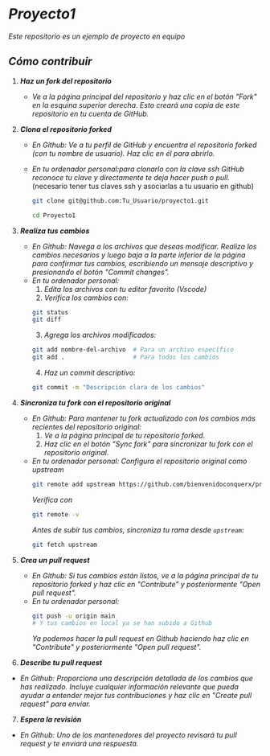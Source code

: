# _Proyecto1_

_Este repositorio es un ejemplo de proyecto en equipo_

## _Cómo contribuir_

1. **_Haz un fork del repositorio_**

   - _Ve a la página principal del repositorio y haz clic en el botón "Fork" en la esquina superior derecha. Esto creará una copia de este repositorio en tu cuenta de GitHub._

2. **_Clona el repositorio forked_**

   - _En Github: Ve a tu perfil de GitHub y encuentra el repositorio forked (con tu nombre de usuario). Haz clic en él para abrirlo._
   - _En tu ordenador personal:para clonarlo con la clave ssh GitHub reconoce tu clave y directamente te deja hacer push o pull._(necesario tener tus claves ssh y asociarlas a tu usuario en github)

     ```bash
     git clone git@github.com:Tu_Usuario/proyecto1.git

     cd Proyecto1
     ```

3. **_Realiza tus cambios_**

   - _En Github: Navega a los archivos que deseas modificar. Realiza los cambios necesarios y luego baja a la parte inferior de la página para confirmar tus cambios, escribiendo un mensaje descriptivo y presionando el botón "Commit changes"._
   - _En tu ordenador personal:_
     1. _Edita los archivos con tu editor favorito (Vscode)_
     2. _Verifica los cambios con:_
     ```bash
     git status
     git diff
     ```
     3. _Agrega los archivos modificados:_
     ```bash
     git add nombre-del-archivo  # Para un archivo específico
     git add .                   # Para todos los cambios
     ```
     4. _Haz un commit descriptivo:_
     ```bash
     git commit -m "Descripción clara de los cambios"
     ```

4. **_Sincroniza tu fork con el repositorio original_**

   - _En Github: Para mantener tu fork actualizado con los cambios más recientes del repositorio original:_
     1. _Ve a la página principal de tu repositorio forked._
     2. _Haz clic en el botón "Sync fork" para sincronizar tu fork con el repositorio original._
   - _En tu ordenador personal: Configura el repositorio original como upstream_
     ```bash
     git remote add upstream https://github.com/bienvenidoconquerx/proyecto1.git
     ```
     _Verifica con_
     ```bash
     git remote -v
     ```
     _Antes de subir tus cambios, sincroniza tu rama desde `upstream`:_
     ```bash
     git fetch upstream
     ```

5. **_Crea un pull request_**

   - _En Github: Si tus cambios están listos, ve a la página principal de tu repositorio forked y haz clic en "Contribute" y posteriormente "Open pull request"._
   - _En tu ordenador personal:_
     ```bash
     git push -u origin main
     # Y tus cambios en local ya se han subido a Github
     ```
     _Ya podemos hacer la pull request en Github haciendo haz clic en "Contribute" y posteriormente "Open pull request"._

6. **_Describe tu pull request_**

- _En Github: Proporciona una descripción detallada de los cambios que has realizado. Incluye cualquier información relevante que pueda ayudar a entender mejor tus contribuciones y haz clic en "Create pull request" para enviar._

7.  **_Espera la revisión_**

- _En Github: Uno de los mantenedores del proyecto revisará tu pull request y te enviará una respuesta._
